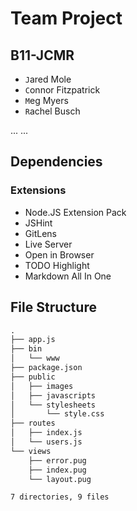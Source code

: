# Team Project #

## B11-JCMR ##

- `J`ared Mole
- `C`onnor Fitzpatrick
- `M`eg Myers
- `R`achel Busch

... ...

## Dependencies ##

### Extensions ###

- Node.JS Extension Pack
- JSHint
- GitLens
- Live Server
- Open in Browser
- TODO Highlight
- Markdown All In One

## File Structure ##

```txt
.
├── app.js
├── bin
│   └── www
├── package.json
├── public
│   ├── images
│   ├── javascripts
│   └── stylesheets
│       └── style.css
├── routes
│   ├── index.js
│   └── users.js
└── views
    ├── error.pug
    ├── index.pug
    └── layout.pug

7 directories, 9 files
```
